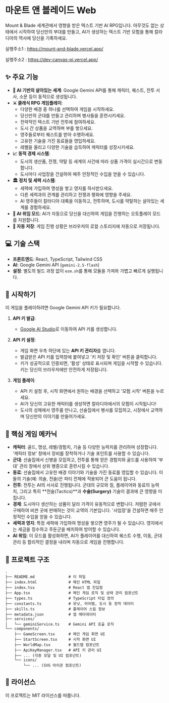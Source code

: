 # 마운트 앤 블레이드 Web

Mount & Blade 세계관에서 영향을 받은 텍스트 기반 AI RPG입니다. 아무것도 없는 상태에서 시작하여 당신만의 부대를 만들고, AI가 생성하는 텍스트 기반 모험을 통해 칼라디아의 역사에 당신을 기록하세요.

실행주소1 : https://mount-and-blade.vercel.app/

실행주소2 : https://dev-canvas-pi.vercel.app/

## ✨ 주요 기능

*   **🤖 AI 기반의 살아있는 세계**: Google Gemini API를 통해 캐릭터, 퀘스트, 전투 서사, 소문 등이 동적으로 생성됩니다.
*   **⚔️ 클래식 RPG 게임플레이**:
    *   다양한 배경 중 하나를 선택하여 게임을 시작하세요.
    *   당신만의 군대를 만들고 관리하며 병사들을 훈련시키세요.
    *   전략적인 텍스트 기반 전투에 참여하세요.
    *   도시 간 상품을 교역하며 부를 쌓으세요.
    *   영주들로부터 퀘스트를 받아 수행하세요.
    *   고유한 기술을 가진 동료들을 영입하세요.
    *   레벨을 올리고 다양한 기술을 습득하여 캐릭터를 성장시키세요.
*   **📈 동적 경제 시스템**:
    *   도시의 생산품, 전쟁, 약탈 등 세계의 사건에 따라 상품 가격이 실시간으로 변동합니다.
    *   도시마다 사업장을 건설하여 매주 안정적인 수입을 얻을 수 있습니다.
*   **🏛️ 정치 및 세력 시스템**:
    *   세력에 가입하여 명성을 쌓고 영지를 하사받으세요.
    *   다른 세력과의 관계를 관리하고 전쟁과 평화에 영향을 주세요.
    *   AI 영주들이 칼라디아 대륙을 이동하고, 전투하며, 도시를 약탈하는 살아있는 세계를 경험하세요.
*   **🧠 AI 위임 모드**: AI가 자동으로 당신을 대신하여 게임을 진행하는 오토플레이 모드를 지원합니다.
*   **💾 자동 저장**: 게임 진행 상황은 브라우저의 로컬 스토리지에 자동으로 저장됩니다.

## 💻 기술 스택

*   **프론트엔드**: React, TypeScript, Tailwind CSS
*   **AI**: Google Gemini API (`gemini-2.5-flash`)
*   **설정**: 별도의 빌드 과정 없이 `esm.sh`를 통해 모듈을 가져와 가볍고 빠르게 실행됩니다.

## 🚀 시작하기

이 게임을 플레이하려면 Google Gemini API 키가 필요합니다.

1.  **API 키 발급**:
    *   [Google AI Studio](https://aistudio.google.com/app/apikey)로 이동하여 API 키를 생성합니다.
2.  **API 키 설정**:
    *   게임 화면 우측 하단에 있는 **API 키 관리자**를 엽니다.
    *   발급받은 API 키를 입력창에 붙여넣고 '키 저장 및 확인' 버튼을 클릭합니다.
    *   키가 성공적으로 인증되면, '활성' 상태로 표시되며 게임을 시작할 수 있습니다. 키는 당신의 브라우저에만 안전하게 저장됩니다.

3.  **게임 플레이**:
    *   API 키 설정 후, 시작 화면에서 원하는 배경을 선택하고 '모험 시작' 버튼을 누르세요.
    *   AI가 당신의 고유한 캐릭터를 생성하면 칼라디아에서의 모험이 시작됩니다!
    *   도시의 성채에서 영주를 만나고, 선술집에서 병사를 모집하고, 시장에서 교역하며 당신만의 이야기를 만들어가세요.

## 🎲 핵심 게임 메카닉

*   **캐릭터**: 골드, 명성, 레벨/경험치, 기술 등 다양한 능력치를 관리하며 성장합니다. '캐릭터 정보' 창에서 장비를 장착하거나 기술 포인트를 사용할 수 있습니다.
*   **군대**: 선술집에서 신병을 모집하고, 전투를 통해 얻은 경험치와 골드를 사용하여 '부대' 관리 창에서 상위 병종으로 훈련시킬 수 있습니다.
*   **동료**: 선술집에서 고유한 배경 이야기와 기술을 가진 동료를 영입할 수 있습니다. 이들의 기술(예: 의술, 전술)은 파티 전체에 적용되어 큰 도움이 됩니다.
*   **전투**: 전투는 AI의 서사로 진행됩니다. 군대의 규모와 질, 플레이어와 동료의 능력치, 그리고 특히 **전술(Tactics)**과 **수술(Surgery)** 기술이 결과에 큰 영향을 미칩니다.
*   **경제**: 도시마다 생산하는 상품이 달라 가격이 유동적으로 변합니다. 저렴한 곳에서 구매하여 비싼 곳에 판매하는 것이 교역의 기본입니다. '사업장'을 건설하면 매주 안정적인 수입을 얻을 수 있습니다.
*   **세력과 영지**: 특정 세력에 가입하여 명성을 쌓으면 영주가 될 수 있습니다. 영지에서는 세금을 징수하고 주둔군을 배치하여 방어할 수 있습니다.
*   **AI 위임**: 이 모드를 활성화하면, AI가 플레이어를 대신하여 퀘스트 수행, 이동, 군대 관리 등 합리적인 결정을 내리며 자동으로 게임을 진행합니다.

## 📁 프로젝트 구조

```
.
├── README.md               # 이 파일
├── index.html              # 메인 HTML 파일
├── index.tsx               # React 앱 진입점
├── App.tsx                 # 메인 게임 로직 및 상태 관리 컴포넌트
├── types.ts                # TypeScript 타입 정의
├── constants.ts            # 유닛, 아이템, 도시 등 정적 데이터
├── skills.ts               # 플레이어 스킬 정보
├── metadata.json           # 앱 메타데이터
├── services/
│   └── geminiService.ts    # Gemini API 호출 로직
└── components/
    ├── GameScreen.tsx      # 메인 게임 화면 UI
    ├── StartScreen.tsx     # 시작 화면 UI
    ├── WorldMap.tsx        # 월드맵 컴포넌트
    ├── ApiKeyManager.tsx   # API 키 관리 UI
    ├── ... (각종 모달 및 UI 컴포넌트)
    └── icons/
        └── ... (SVG 아이콘 컴포넌트)
```

## 📜 라이선스

이 프로젝트는 MIT 라이선스를 따릅니다.
